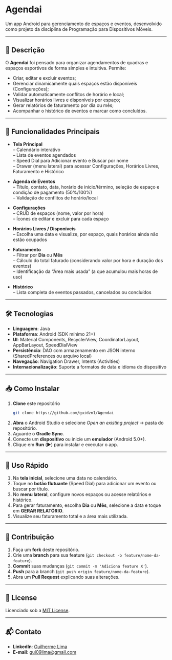 # Agendai

Um app Android para gerenciamento de espaços e eventos, desenvolvido como projeto da disciplina de Programação para Dispositivos Móveis.

---

## 📝 Descrição

O **Agendai** foi pensado para organizar agendamentos de quadras e espaços esportivos de forma simples e intuitiva. Permite:

- Criar, editar e excluir eventos;
- Gerenciar dinamicamente quais espaços estão disponíveis (Configurações);
- Validar automaticamente conflitos de horário e local;
- Visualizar horários livres e disponíveis por espaço;
- Gerar relatórios de faturamento por dia ou mês;
- Acompanhar o histórico de eventos e marcar como concluídos.

---

## 🚀 Funcionalidades Principais

- **Tela Principal**  
  – Calendário interativo  
  – Lista de eventos agendados  
  – Speed Dial para Adicionar evento e Buscar por nome  
  – Drawer (menu lateral) para acessar Configurações, Horários Livres, Faturamento e Histórico  

- **Agenda de Eventos**  
  – Título, contato, data, horário de início/término, seleção de espaço e condição de pagamento (50%/100%)  
  – Validação de conflitos de horário/local  

- **Configurações**  
  – CRUD de espaços (nome, valor por hora)  
  – Ícones de editar e excluir para cada espaço  

- **Horários Livres / Disponíveis**  
  – Escolha uma data e visualize, por espaço, quais horários ainda não estão ocupados

- **Faturamento**  
  – Filtrar por **Dia** ou **Mês**  
  – Cálculo do total faturado (considerando valor por hora e duração dos eventos)  
  – Identificação da “Área mais usada” (a que acumulou mais horas de uso)

- **Histórico**  
  – Lista completa de eventos passados, cancelados ou concluídos  

---

## 🛠 Tecnologias

- **Linguagem**: Java  
- **Plataforma**: Android (SDK mínimo 21+)  
- **UI**: Material Components, RecyclerView, CoordinatorLayout, AppBarLayout, SpeedDialView  
- **Persistência**: DAO com armazenamento em JSON interno (SharedPreferences ou arquivo local)  
- **Navegação**: Navigation Drawer, Intents (Activities)  
- **Internacionalização**: Suporte a formatos de data e idioma do dispositivo  

---

## 📥 Como Instalar

1. **Clone** este repositório  
   ```bash
   git clone https://github.com/guidzn1/Agendai
   ```
2. **Abra** o Android Studio e selecione _Open an existing project_ → pasta do repositório.  
3. Aguarde o **Gradle Sync**.  
4. Conecte um **dispositivo** ou inicie um **emulador** (Android 5.0+).  
5. Clique em **Run** (▶️) para instalar e executar o app.

---

## 🎯 Uso Rápido

1. Na **tela inicial**, selecione uma data no calendário.  
2. Toque no **botão flutuante** (Speed Dial) para adicionar um evento ou buscar por título.  
3. No **menu lateral**, configure novos espaços ou acesse relatórios e histórico.  
4. Para gerar faturamento, escolha **Dia** ou **Mês**, selecione a data e toque em **GERAR RELATÓRIO**.  
5. Visualize seu faturamento total e a área mais utilizada.

---

## 🤝 Contribuição

1. Faça um **fork** deste repositório.  
2. Crie uma **branch** para sua feature (`git checkout -b feature/nome-da-feature`).  
3. **Commit** suas mudanças (`git commit -m 'Adiciona feature X'`).  
4. **Push** para a branch (`git push origin feature/nome-da-feature`).  
5. Abra um **Pull Request** explicando suas alterações.

---

## 📄 License

Licenciado sob a [MIT License](LICENSE).

---

## 📬 Contato

- **LinkedIn**: [Guilherme Lima](https://www.linkedin.com/in/guilherme-l-938351246/)  
- **E‑mail**: gui09lima@gmail.com
